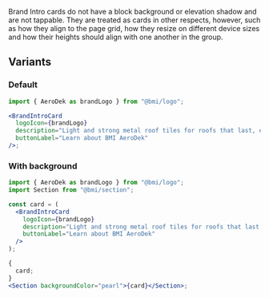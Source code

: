 Brand Intro cards do not have a block background or elevation shadow and are not tappable. They are treated as cards in other respects, however, such as how they align to the page grid, how they resize on different device sizes and how their heights should align with one another in the group.

## Variants

### Default

```jsx
import { AeroDek as brandLogo } from "@bmi/logo";

<BrandIntroCard
  logoIcon={brandLogo}
  description="Light and strong metal roof tiles for roofs that last, even in hurricane areas. Available with 30 and 40 year product guarantees."
  buttonLabel="Learn about BMI AeroDek"
/>;
```

### With background

```jsx
import { AeroDek as brandLogo } from "@bmi/logo";
import Section from "@bmi/section";

const card = (
  <BrandIntroCard
    logoIcon={brandLogo}
    description="Light and strong metal roof tiles for roofs that last, even in hurricane areas. Available with 30 and 40 year product guarantees."
    buttonLabel="Learn about BMI AeroDek"
  />
);

{
  card;
}
<Section backgroundColor="pearl">{card}</Section>;
```
